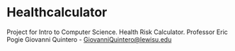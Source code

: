# Healthcalculator

Project for Intro to Computer Science.
Health Risk Calculator. Professor Eric Pogie
Giovanni Quintero - GiovanniQuintero@lewisu.edu
